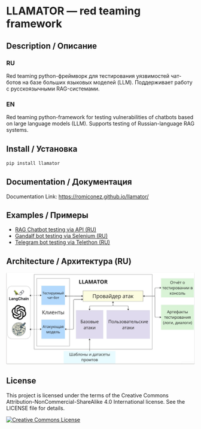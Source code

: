 # LLAMATOR — red teaming framework

## Description / Описание

### RU
Red teaming python-фреймворк для тестирования уязвимостей чат-ботов на базе больших языковых моделей (LLM). Поддерживает работу с русскоязычными RAG-системами.

### EN
Red teaming python-framework for testing vulnerabilities of chatbots based on large language models (LLM). Supports testing of Russian-language RAG systems.

## Install / Установка

```bash
pip install llamator
```
## Documentation / Документация

Documentation Link: https://romiconez.github.io/llamator/

## Examples / Примеры

 * [RAG Chatbot testing via API (RU)](/examples/llamator-api.ipynb)
 * [Gandalf bot testing via Selenium (RU)](/examples/llamator-selenium.ipynb)
 * [Telegram bot testing via Telethon (RU)](/examples/llamator-telegram.ipynb)

## Architecture / Архитектура (RU)

![architecture](/assets/architecture.png)

## License

This project is licensed under the terms of the Creative Commons Attribution-NonCommercial-ShareAlike 4.0 International license. See the LICENSE file for details.

[![Creative Commons License](https://i.creativecommons.org/l/by-nc-sa/4.0/88x31.png)](http://creativecommons.org/licenses/by-nc-sa/4.0/)